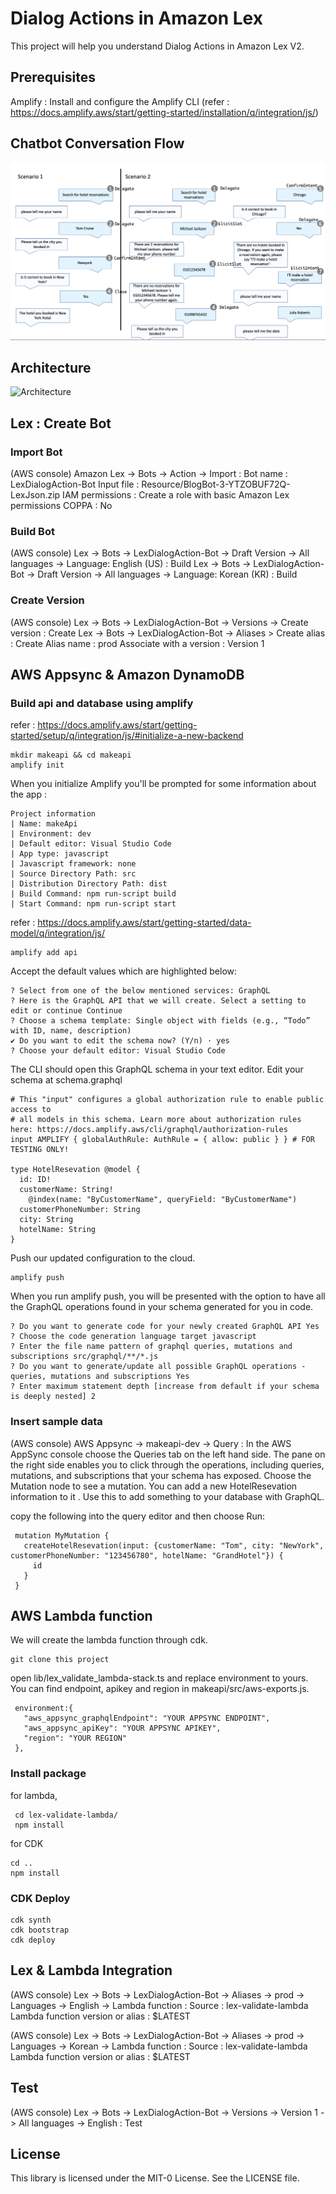 # Dialog Actions in Amazon Lex

This project will help you understand Dialog Actions in Amazon Lex V2.


## Prerequisites

Amplify : Install and configure the Amplify CLI (refer : https://docs.amplify.aws/start/getting-started/installation/q/integration/js/)


## Chatbot Conversation Flow

![Chatbot Conversation Flow](misc/chot-flow.png?raw=true)


## Architecture

![Architecture](misc/arichitecture.png?raw=true)

## Lex : Create Bot

### Import Bot
(AWS console) Amazon Lex -> Bots -> Action -> Import : 
Bot name : LexDialogAction-Bot 
Input file :  Resource/BlogBot-3-YTZOBUF72Q-LexJson.zip
IAM permissions : Create a role with basic Amazon Lex permissions
COPPA : No


### Build Bot
(AWS console) Lex -> Bots -> LexDialogAction-Bot -> Draft Version -> All languages -> Language: English (US) : Build
Lex -> Bots -> LexDialogAction-Bot -> Draft Version -> All languages -> Language: Korean (KR) : Build

### Create Version
(AWS console) Lex -> Bots -> LexDialogAction-Bot -> Versions -> Create version : Create
Lex -> Bots -> LexDialogAction-Bot -> Aliases > Create alias : Create
Alias name : prod
Associate with a version : Version 1


## AWS Appsync & Amazon DynamoDB

### Build api and database using amplify

refer : https://docs.amplify.aws/start/getting-started/setup/q/integration/js/#initialize-a-new-backend

    mkdir makeapi && cd makeapi
    amplify init

When you initialize Amplify you'll be prompted for some information about the app : 

    Project information
    | Name: makeApi
    | Environment: dev
    | Default editor: Visual Studio Code
    | App type: javascript
    | Javascript framework: none
    | Source Directory Path: src
    | Distribution Directory Path: dist
    | Build Command: npm run-script build
    | Start Command: npm run-script start
        

refer : https://docs.amplify.aws/start/getting-started/data-model/q/integration/js/

    amplify add api

Accept the default values which are highlighted below:

    ? Select from one of the below mentioned services: GraphQL
    ? Here is the GraphQL API that we will create. Select a setting to edit or continue Continue
    ? Choose a schema template: Single object with fields (e.g., “Todo” with ID, name, description)
    ✔ Do you want to edit the schema now? (Y/n) · yes
    ? Choose your default editor: Visual Studio Code


The CLI should open this GraphQL schema in your text editor. Edit your schema at schema.graphql

    # This "input" configures a global authorization rule to enable public access to
    # all models in this schema. Learn more about authorization rules here: https://docs.amplify.aws/cli/graphql/authorization-rules
    input AMPLIFY { globalAuthRule: AuthRule = { allow: public } } # FOR TESTING ONLY!
    
    type HotelResevation @model {
      id: ID!
      customerName: String!
        @index(name: "ByCustomerName", queryField: "ByCustomerName")
      customerPhoneNumber: String
      city: String
      hotelName: String
    }

Push our updated configuration to the cloud. 

    amplify push

When you run amplify push, you will be presented with the option to have all the GraphQL operations found in your schema generated for you in code.

    ? Do you want to generate code for your newly created GraphQL API Yes
    ? Choose the code generation language target javascript
    ? Enter the file name pattern of graphql queries, mutations and subscriptions src/graphql/**/*.js
    ? Do you want to generate/update all possible GraphQL operations - queries, mutations and subscriptions Yes
    ? Enter maximum statement depth [increase from default if your schema is deeply nested] 2
 
 
 ### Insert sample data
(AWS console) AWS Appsync -> makeapi-dev -> Query : 
In the AWS AppSync console choose the Queries tab on the left hand side. The pane on the right side enables you to click through the operations, including queries, mutations, and subscriptions that your schema has exposed. Choose the Mutation node to see a mutation. You can add a new HotelResevation information to it . Use this to add something to your database with GraphQL.

copy the following into the query editor and then choose Run:

     mutation MyMutation {
       createHotelResevation(input: {customerName: "Tom", city: "NewYork", customerPhoneNumber: "123456780", hotelName: "GrandHotel"}) {
         id
       }
     }

## AWS Lambda function 
We will create the lambda function through cdk.  

    git clone this project
 
 open lib/lex_validate_lambda-stack.ts and replace environment to yours. You can find endpoint, apikey and region in makeapi/src/aws-exports.js.
 
     environment:{  
       "aws_appsync_graphqlEndpoint": "YOUR APPSYNC ENDPOINT",
       "aws_appsync_apiKey": "YOUR APPSYNC APIKEY",
       "region": "YOUR REGION"
     },
 
 ### Install package 
 for lambda, 
 
     cd lex-validate-lambda/
     npm install
 
for CDK
    
    cd ..
    npm install

### CDK Deploy

    cdk synth
    cdk bootstrap
    cdk deploy

## Lex & Lambda Integration
(AWS console) Lex -> Bots -> LexDialogAction-Bot -> Aliases -> prod -> Languages -> English  -> Lambda function : 
Source : lex-validate-lambda
Lambda function version or alias : $LATEST
 
 (AWS console) Lex -> Bots -> LexDialogAction-Bot -> Aliases -> prod -> Languages -> Korean  -> Lambda function : 
 Source : lex-validate-lambda
 Lambda function version or alias : $LATEST



## Test
(AWS console) Lex -> Bots -> LexDialogAction-Bot -> Versions -> Version 1 -> All languages -> English : Test 




## License

This library is licensed under the MIT-0 License. See the LICENSE file.
